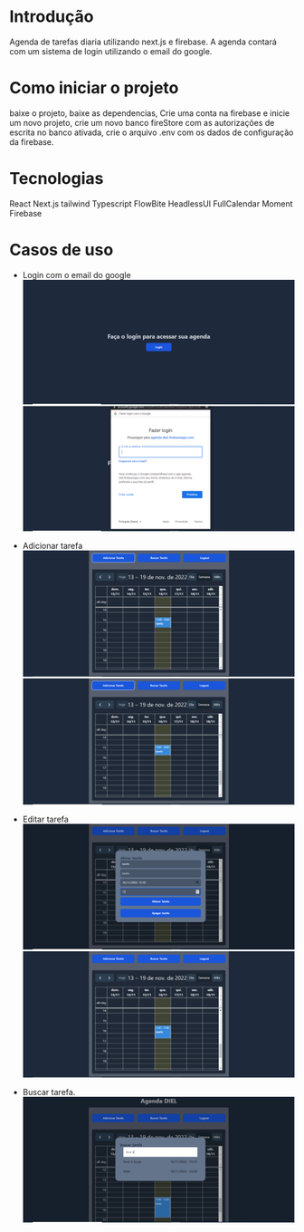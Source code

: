 # Introdução

 Agenda de tarefas diaria utilizando next.js e firebase.
 A agenda contará com um sistema de login utilizando o email do google.

# Como iniciar o projeto

 baixe o projeto,
 baixe as dependencias,
 Crie uma conta na firebase e inicie um novo projeto,
 crie um novo banco fireStore com as autorizações de escrita no banco ativada,
 crie o arquivo .env com os dados de configuração da firebase. 

# Tecnologias

React
Next.js
tailwind
Typescript 
FlowBite
HeadlessUI
FullCalendar
Moment
Firebase

# Casos de uso

- Login com o email do google
![tela de login](./public/telaLogin.PNG)
![login com o google](./public/loginGoogle.PNG)
- Adicionar tarefa
![adicionando tarefa](./public/adicionar%20tarefa.PNG)
![tarefa criada](./public/tarefa%20teste.PNG)
- Editar tarefa
![tarefa editada](./public/alterar%20tarefa.PNG)
![tarefa editada](./public/tarefa%20alterada.PNG)

- Buscar tarefa.
![buscar tarefa](./public/buscar%20tarefa.PNG)

